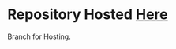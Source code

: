 # Repository Hosted [Here](https://choubeyaakash77.github.io/Github-Profile-Viewer/ "Github-Profile-Viewer")
Branch for Hosting.
